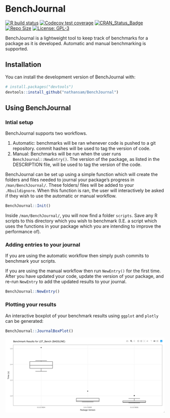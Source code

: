 
<!-- README.md is generated from README.Rmd. Please edit that file -->

# BenchJournal

<!-- badges: start -->

[![R build
status](https://github.com/nathansam/BenchJournal/workflows/R-CMD-check/badge.svg)](https://github.com/nathansam/BenchJournal/actions)
[![Codecov test
coverage](https://codecov.io/gh/nathansam/BenchJournal/branch/master/graph/badge.svg)](https://codecov.io/gh/nathansam/BenchJournal?branch=master)
[![CRAN\_Status\_Badge](https://www.r-pkg.org/badges/version/BenchJournal)](https://cran.r-project.org/package=BASSLINE)
[![Repo
Size](https://img.shields.io/github/repo-size/nathansam/BenchJournal)](https://github.com/nathansam/BenchJournal/)
[![License:
GPL-3](https://img.shields.io/badge/License-GPL3-green.svg)](https://opensource.org/licenses/GPL-3.0)
<!-- badges: end -->

BenchJournal is a lightweight tool to keep track of benchmarks for a
package as it is developed. Automatic and manual benchmarking is
supported.

## Installation

You can install the development version of BenchJournal with:

``` r
# install.packages("devtools")
devtools::install_github("nathansam/BenchJournal")
```

## Using BenchJournal

### Intial setup

BenchJournal supports two workflows.

1.  Automatic: benchmarks will be ran whenever code is pushed to a git
    repository. commit hashes will be used to tag the version of code.
2.  Manual: Benchmarks will be run when the user runs
    `BenchJournal::NewEntry()`. The version of the package, as listed in
    the DESCRIPTION file, will be used to tag the version of the code.

BenchJournal can be set up using a simple function which will create the
folders and files needed to journal your package’s progress in
`/man/BenchJournal/`. These folders/ files will be added to your
`.Rbuildignore`. When this function is ran, the user will interactively
be asked if they wish to use the automatic or manual workflow.

``` r
BenchJournal::Init()
```

Inside `/man/BenchJournal/`, you will now find a folder `scripts`. Save
any R scripts to this directory which you wish to benchmark (I.E. a
script which uses the functions in your package which you are intending
to improve the performance of).

### Adding entries to your journal

If you are using the automatic workflow then simply push commits to
benchmark your scripts.

If you are using the manual workflow then run `NewEntry()` for the first
time. After you have updated your code, update the version of your
package, and re-run `NewEntry` to add the updated results to your
journal.

``` r
BenchJournal::NewEntry()
```

### Plotting your results

An interactive boxplot of your benchmark results using `ggplot` and
`plotly` can be generated:

``` r
BenchJournal::JournalBoxPlot()
```

![Boxplot of benchmark results](man/figures/BASSLINE-ex.jpg)
